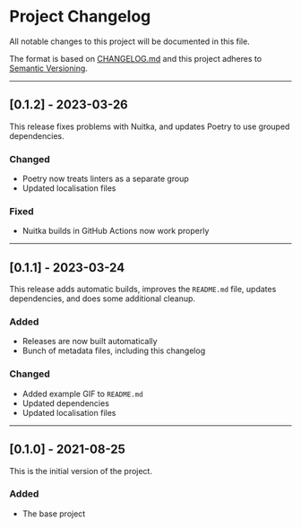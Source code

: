 
# Project Changelog

All notable changes to this project will be documented in this file.

The format is based on [CHANGELOG.md][CHANGELOG.md]
and this project adheres to [Semantic Versioning][Semantic Versioning].

<!-- 
TEMPLATE

## [major.minor.patch] - yyyy-mm-dd

A message that notes the main changes in the update.

### Added

### Changed

### Deprecated

### Fixed

### Removed

### Security

_______________________________________________________________________________
 
 -->

<!--
EXAMPLE

## [0.2.0] - 2021-06-02

Lorem Ipsum dolor sit amet.

### Added

- Cat pictures hidden in the library
- Added beeswax to the gears

### Changed

- Updated localisation files

-->

<!--
_______________________________________________________________________________

## [0.1.2] - 2023-03-26

This release fixes problems with Nuitka, and updates Poetry to use grouped
dependencies.

### Changed

- Poetry now treats linters as a separate group
- Updated localisation files

### Fixed

- Nuitka builds in GitHub Actions now work properly

-->

_______________________________________________________________________________

## [0.1.2] - 2023-03-26

This release fixes problems with Nuitka, and updates Poetry to use grouped
dependencies.

### Changed

- Poetry now treats linters as a separate group
- Updated localisation files

### Fixed

- Nuitka builds in GitHub Actions now work properly

_______________________________________________________________________________

## [0.1.1] - 2023-03-24

This release adds automatic builds, improves the `README.md` file, updates
dependencies, and does some additional cleanup.

### Added

- Releases are now built automatically
- Bunch of metadata files, including this changelog

### Changed

- Added example GIF to `README.md`
- Updated dependencies
- Updated localisation files

_______________________________________________________________________________

## [0.1.0] - 2021-08-25

This is the initial version of the project.

### Added

- The base project

[CHANGELOG.md]: https://web.archive.org/web/20220330064336/https://changelog.md/
[Semantic Versioning]: http://semver.org/

<!-- markdownlint-configure-file {
    "MD024": false
} -->
<!--
    MD024: No duplicate headings
-->
